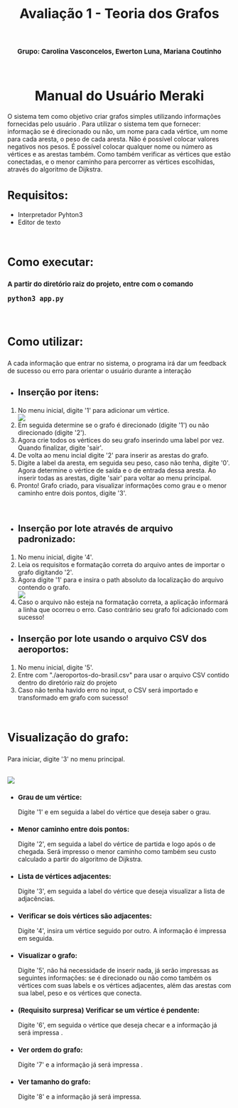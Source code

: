 <h1 align="center"style="font-size:30px">Avaliação 1 - Teoria dos Grafos</h1>
<br>
<h2 align="center"style="font-size:15px">Grupo: Carolina Vasconcelos, Ewerton Luna, Mariana Coutinho</h2>
<br>
<body>
    <h1 align="center"style="font-size:30px">Manual do Usuário Meraki</h1>
    <p> O sistema  tem como objetivo criar grafos simples utilizando informações fornecidas  pelo usuário . Para utilizar o sistema tem que fornecer: informação se é direcionado ou não, um nome para cada vértice, um nome para cada   aresta, o peso de cada aresta. Não é possível colocar valores negativos nos pesos. É possível colocar qualquer nome ou número as vértices  e as arestas também. Como também verificar as vértices que estão conectadas, e o menor caminho para  percorrer as vértices escolhidas, através do algoritmo de Dijkstra.</p>
    <h2 align="left"style="font-size:25px">Requisitos:</h2>
    <ul>
        <li>Interpretador Pyhton3</li>
        <li>Editor de texto</li>
    </ul>
    <br>
    <h3 align="left"style="font-size:25px">Como executar:</h3>
    <h4  align="left"style="font-size:15px">A partir do diretório raiz do projeto, entre com o comando <pre>python3 app.py</pre></h4>
    <br>
    <h3 align="left"style="font-size:25px">Como utilizar:</h3>
    <p>A cada informação que entrar no sistema, o programa irá dar um feedback de sucesso ou erro para orientar o usuário durante a interação</p>
    <ul>
        <li><h3 align="left"style="font-size:20px">Inserção por itens:</li>
    </ul>
    <ol>
        <li>No menu inicial, digite '1' para adicionar um vértice.</li>
        <img src="app/resources/imagens/Captura de Tela 2022-04-13 às 20.13.28.png">
        <li>Em seguida determine se o grafo é direcionado (digite '1') ou não direcionado (digite '2').</li>
        <li>Agora crie todos os vértices do seu grafo inserindo uma label por vez. Quando finalizar, digite 'sair'.</li>
        <li>De volta ao menu incial digite '2' para inserir as arestas do grafo.</li>
        <li>Digite a label da aresta, em seguida seu peso, caso não tenha, digite '0'. Agora determine o vértice de saída e o de entrada dessa aresta. Ao inserir todas as arestas, digite 'sair' para voltar ao menu principal.</li>
        <li>Pronto! Grafo criado, para visualizar informações como grau e o menor caminho entre dois pontos, digite '3'.</li>
    </ol>
    <br>
    <ul>
        <li><h3 align="left"style="font-size:20px">Inserção por lote através de arquivo padronizado:</li>
    </ul>
    <ol>
        <li>No menu inicial, digite '4'.</li>
        <li>Leia os requisitos e formatação correta do arquivo antes de importar o grafo digitando '2'.</li>
        <li>Agora digite '1' para e insira o path absoluto da localização do arquivo contendo o grafo.</li>
        <img src="imagens\Captura de Tela 2022-04-13 às 20.13.43.png">
        <li>Caso o arquivo não esteja na formatação correta, a aplicação informará a linha que ocorreu o erro. Caso contrário seu grafo foi adicionado com sucesso!</li>
    </ol>
    <ul>
        <li><h3 align="left"style="font-size:20px">Inserção por lote usando o arquivo CSV dos aeroportos:</li>
    </ul>
    <ol>
        <li>No menu inicial, digite '5'.</li>
        <li>Entre com "./aeroportos-do-brasil.csv" para usar o arquivo CSV contido dentro do diretório raiz do projeto</li>
        <li>Caso não tenha havido erro no input, o CSV será importado e transformado em grafo com sucesso!</li>
    </ol>
    <br>
    <h3 align="left"style="font-size:25px">Visualização do grafo:</h3>
    <p>Para iniciar, digite '3' no menu principal.</p>
    <br>
    <img src="imagens\Captura de Tela 2022-04-13 às 20.13.59.png">
    <ul>
        <li><h3 align="left"style="font-size:15px">Grau de um vértice:</li>
        <p>Digite '1' e em seguida a label do vértice que deseja saber o grau.</p>
        <li><h3 align="left"style="font-size:15px">Menor caminho entre dois pontos:</li>
        <p>Digite '2', em seguida a label do vértice de partida e logo após o de chegada. Será impresso o menor caminho como também seu custo calculado a partir do algoritmo de Dijkstra.</p>
        <li><h3 align="left"style="font-size:15px">Lista de vértices adjacentes:</li>
        <p>Digite '3', em seguida a label do vértice que deseja visualizar a lista de adjacências.</p>
        <li><h3 align="left"style="font-size:15px">Verificar se dois vértices são adjacentes:</li>
        <p>Digite '4', insira um vértice seguido por outro. A informação é impressa em seguida.</p>
        <li><h3 align="left"style="font-size:15px">Visualizar o grafo:</li>
        <p>Digite '5', não há necessidade de inserir nada, já serão impressas as seguintes informações: se é direcionado ou não como também os vértices com suas labels e os vértices adjacentes, além das arestas com sua label, peso e os vértices que conecta.</p>
        <li><h3 align="left"style="font-size:15px">(Requisito surpresa) Verificar se um vértice é pendente:</li>
        <p>Digite '6', em seguida o vértice que deseja checar e a informação já será impressa .</p>
        <li><h3 align="left"style="font-size:15px">Ver ordem do grafo:</li>
        <p>Digite '7' e a informação já será impressa .</p>
        <li><h3 align="left"style="font-size:15px"> Ver tamanho do grafo:</li>
        <p>Digite '8' e a informação já será impressa.</p>
    </ul>
</body>